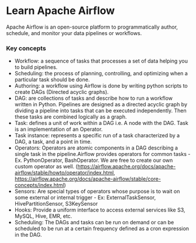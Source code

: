 # Learn Apache Airflow

Apache Airflow is an open-source platform to programmatically author, schedule, and monitor your data pipelines or workflows.

### Key concepts

- Workflow: a sequence of tasks that processes a set of data helping you to build pipelines.
- Scheduling: the process of planning, controlling, and optimizing when a particular task should be done.
- Authoring: a workflow using Airflow is done by writing python scripts to create DAGs (Directed acyclic graphs).
- DAG: are collections of tasks and describe how to run a workflow written in Python. Pipelines are designed as a directed acyclic graph by dividing a pipeline into tasks that can be executed independently. Then these tasks are combined logically as a graph.
- Task: defines a unit of work within a DAG i.e. A node with the DAG. Task is an implementation of an Operator.
- Task instance: represents a specific run of a task characterized by a DAG, a task, and a point in time.
- Operators: Operators are atomic components in a DAG describing a single task in the pipeline.Airflow provides operators for common tasks - Ex. PythonOperator, BashOperator. We are free to create our own custom operator as well. (https://airflow.apache.org/docs/apache-airflow/stable/howto/operator/index.html, https://airflow.apache.org/docs/apache-airflow/stable/core-concepts/index.html)
- Sensors: Are special types of operators whose purpose is to wait on some external or internal trigger - Ex: ExternalTaskSensor, HivePartitionSensor, S3KeySensor
- Hooks: Provide a uniform interface to access external services like S3, MySQL, Hive, EMR, etc.
- Scheduling: The DAGs and tasks can be run on demand or can be scheduled to be run at a certain frequency defined as a cron expression in the DAG.
